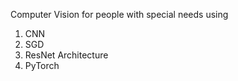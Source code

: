 Computer Vision for people with special needs using 
1) CNN 
2) SGD 
3) ResNet Architecture 
4) PyTorch

